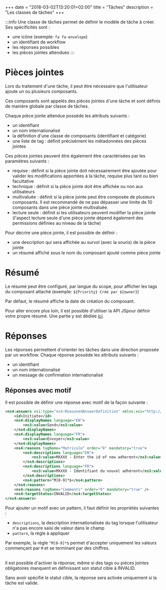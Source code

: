+++
date = "2018-03-02T13:20:01+02:00"
title = "Tâches"
description = "Les classes de tâches"
+++

:::info
Une classe de tâches permet de définir le modèle de tâche à créer. Ses spécificités sont  : 

* une icône (exemple: ``fa fa-envelope``)
* un identifiant de workflow
* les réponses possibles  
* les pièces jointes attendues
:::

# Pièces jointes

Lors du traitement d'une tâche, il peut être nécessaire que l'utilisateur ajoute un ou plusieurs composants.
 
Ces composants sont appelés des pièces jointes d'une tâche et sont définis de manière globale par classe de tâches. 

Chaque pièce jointe attendue possède les attributs suivants : 

* un identifiant
* un nom internationalisé
* la définition d'une classe de composants (identifiant et catégorie) 
* une liste de tag : définit précisément les métadonnées des pièces jointes

Ces pièces jointes peuvent être également être caractérisées par les paramètres suivants : 

* requise : définit si la pièce jointe doit nécessairement être ajoutée pour valider les modifications apportées à la tâche, requise plus tard ou bien facultative 
* technique : définit si la pièce jointe doit être affichée ou non aux utilisateurs
* multivaluée : définit si la pièce jointe peut être composée de plusieurs composants. Il est recommandé de ne pas dépasser une limite de 10 composants dans une pièce jointe multivaluée.
* lecture seule :  définit si les utilisateurs peuvent modifier la pièce jointe (l'aspect lecture seule d'une pièce jointe dépend également des permissions définies au niveau de la tâche)

Pour décrire une pièce jointe, il est possible de définir : 

* une description qui sera affichée au survol (avec la souris) de la pièce jointe
* un résumé affiché sous le nom du composant ajouté comme pièce jointe


# Résumé

Le résumé peut être configuré, par langue du scope, pour afficher les tags du composant attaché (exemple: ``${Priority} Créé par ${owner}``)	

Par défaut, le résumé affiche la date de création du composant.

Pour aller encore plus loin, il est possible d'utiliser la API JSpour définir votre propre résumé. Une partie y est dédiée [ici](broken-link.md).

# Réponses

Les réponses permettent d'orienter les tâches dans une direction proposée par un workflow. 
Chaque réponse possède les attributs suivants : 

* un identifiant
* un nom internationalisé
* un message de confirmation internationalisé

## Réponses avec motif

Il est possible de définir une réponse avec motif de la façon suivante :

```xml
<ns4:answers xsi:type="ns4:ReasonedAnswerDefinition" xmlns:xsi="http://www.w3.org/2001/XMLSchema-instance">
	<id>Initiate</id>
	<ns4:displayNames language="EN">
		<ns3:value>Send</ns3:value>
	</ns4:displayNames>
	<ns4:displayNames language="FR">
		<ns3:value>Envoyer</ns3:value>
	</ns4:displayNames>
	<ns4:reasons tagName="Matricule" order="0" mandatory="true">
		<ns4:descriptions language="EN">
			<ns3:value>MXXXX - Enter the id of new adherent</ns3:value>
		</ns4:descriptions>
		<ns4:descriptions language="FR">
			<ns3:value>MXXXX - Identifiant du nouvel adhérent</ns3:value>
		</ns4:descriptions>
		<ns4:pattern>^M[0-9]*$</ns4:pattern>
	</ns4:reasons>
	<ns4:reasons tagName="Comments" order="0" mandatory="true" />
	<ns4:targetStatus>INVALID</ns4:targetStatus>
</ns4:answers>
```
	
Pour ajouter un motif avec un pattern, il faut définir les propriétés suivantes :

* ``descriptions``, la description internationalisée du tag lorsque l'utilisateur n'a pas encore saisi de valeur dans le champ
* ``pattern``, la règle à appliquer 

Par exemple, la règle ``^M[0-9]*$`` permet d'accepter uniquement les valeurs commençant par ``M`` et se terminant par des chiffres.

<br/>
Il est possible d'activer la réponse, même si des tags ou pièces jointes obligatoires manquent en définissant son statut cible à INVALID. 

Sans avoir spécifié le statut cible, la réponse sera activée uniquement si la tâche est valide.